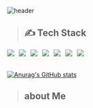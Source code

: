 <!-- Header -->
![header](https://capsule-render.vercel.app/api?type=Waving&color=gradient&height=300&section=header&text=✋Hello&ensp;I'm&ensp;YoungWoong%20&fontSize=60&animation=fadeIn)

> ## ✍️ Tech Stack 

<div>
  <img src="https://img.shields.io/badge/HTML5-F05032?style=for-the-badge&logo=html5&logoColor=white">&ensp;
  <img src="https://img.shields.io/badge/CSS-007ACC?style=for-the-badge&logo=css3&logoColor=white">&ensp;
  <img src="https://img.shields.io/badge/Java-CC0000?style=for-the-badge&logo=java&logoColor=white">&ensp;
  <img src="https://img.shields.io/badge/JavaScript-%23F7DF1C?style=for-the-badge&logo=javascript&logoColor=black">&ensp;
  <img src="https://img.shields.io/badge/Springboot-6DB33F?style=for-the-badge&logo=Spring&logoColor=white">&ensp;
  <img src="https://img.shields.io/badge/AWSEC2-232F3E?style=for-the-badge&logo=amazonec2&logoColor=white">&ensp;
  <img src="https://img.shields.io/badge/AWSRDS-527FFF?style=for-the-badge&logo=amazonrds&logoColor=white">&ensp;
</div>

<br>

[![Anurag's GitHub stats](https://github-readme-stats.vercel.app/api?username=YoungWoong22)](https://github.com/YoungWoong22/github-readme-stats)



>  ## about Me
